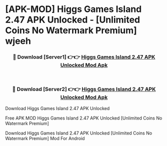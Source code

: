 # [APK-MOD] Higgs Games Island 2.47 APK Unlocked - [Unlimited Coins No Watermark Premium] wjeeh



<div align="center">
<h3>🔴 Download [Server1] 👉👉 <a href="https://momento.my/?title=Higgs_Games_Island_2.47_APK_Unlocked">Higgs Games Island 2.47 APK Unlocked Mod Apk</a></h3><br>

<h3>🔴 Download [Server2] 👉👉 <a href="https://momento.my/?title=Higgs_Games_Island_2.47_APK_Unlocked">Higgs Games Island 2.47 APK Unlocked Mod Apk</a></h3>
</div>



Download Higgs Games Island 2.47 APK Unlocked 

Free APK MOD Higgs Games Island 2.47 APK Unlocked [Unlimited Coins No Watermark Premium]

Download Higgs Games Island 2.47 APK Unlocked [Unlimited Coins No Watermark Premium] Mod For Android
